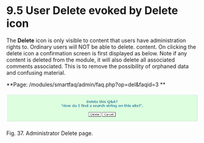 # 9.5 User Delete evoked by Delete icon

The **Delete** icon is only visible to content that users have administration rights to. Ordinary users will NOT be able to delete. content. On clicking the delete icon a confirmation screen is first displayed as below. Note if any content is deleted from the module, it will also delete all associated comments associated. This is to remove the possibility of orphaned data and confusing material.


**Page: /modules/smartfaq/admin/faq.php?op=del&faqid=3 **



![](../../assets/user-delete.png)  

Fig. 37. Administrator Delete page.